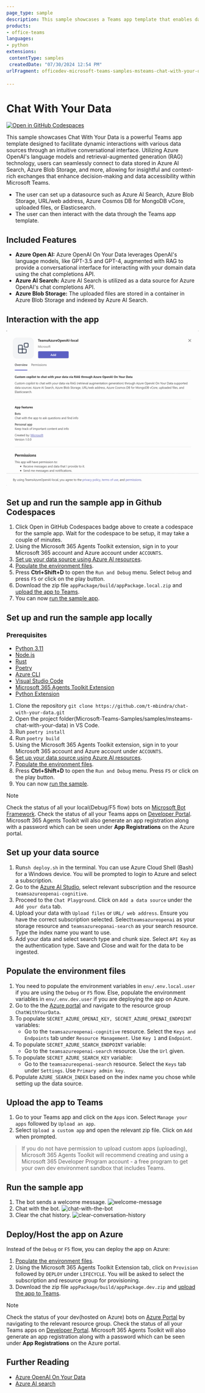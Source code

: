 ```yaml
---
page_type: sample
description: This sample showcases a Teams app template that enables data interaction using retrieval-augmented generation (RAG) with Azure OpenAI and Azure AI Search.
products:
- office-teams
languages:
- python
extensions:
 contentType: samples
 createdDate: "07/30/2024 12:54 PM"
urlFragment: officedev-microsoft-teams-samples-msteams-chat-with-your-data

---
```


# Chat With Your Data
[![Open in GitHub Codespaces](https://github.com/codespaces/badge.svg)](https://github.com/codespaces/new?hide_repo_select=true&ref=main&repo=322043759&devcontainer_path=.devcontainer%2Fmsteams-chat-with-your-data%2Fdevcontainer.json&resume=1)

This sample showcases Chat With Your Data is a powerful Teams app template designed to facilitate dynamic interactions with various data sources through an intuitive conversational interface. Utilizing Azure OpenAI's language models and retrieval-augmented generation (RAG) technology, users can seamlessly connect to data stored in Azure AI Search, Azure Blob Storage, and more, allowing for insightful and context-rich exchanges that enhance decision-making and data accessibility within Microsoft Teams.

- The user can set up a datasource such as Azure AI Search, Azure Blob Storage, URL/web address, Azure Cosmos DB for MongoDB vCore, uploaded files, or Elasticsearch.
- The user can then interact with the data through the Teams app template.

## Included Features
* **Azure Open AI:** Azure OpenAI On Your Data leverages OpenAI's language models, like GPT-3.5 and GPT-4, augmented with RAG to provide a conversational interface for interacting with your domain data using the chat completions API.
* **Azure AI Search:** Azure AI  Search is utilized as a data source for Azure OpenAI's chat completions API.
* **Azure Blob Storage:** The uploaded files are stored in a container in Azure Blob Storage and indexed by Azure AI Search.

## Interaction with the app
 ![bot-in-action](images/app.gif)
  
## Set up and run the sample app in Github Codespaces
1. Click Open in GitHub Codespaces badge above to create a codespace for the sample app. Wait for the codespace to be setup, it may take a couple of minutes.
2. Using the Microsoft 365 Agents Toolkit extension, sign in to your Microsoft 365 account and Azure account under ```ACCOUNTS```.
3. [Set up your data source using Azure AI resources](#set-up-your-data-source).
4. [Populate the environment files](#populate-the-environment-files).
5. Press **Ctrl+Shift+D** to open the ```Run and Debug``` menu. Select ```Debug``` and press ```F5``` or click on the play button.
6. Download the zip file ```appPackage/build/appPackage.local.zip``` and [upload the app to Teams](#upload-the-app-to-teams).
7. You can now [run the sample app](#run-the-sample-app).

## Set up and run the sample app locally
### Prerequisites
- [Python 3.11](https://www.python.org/downloads/)
- [Node.js](https://nodejs.org/)
- [Rust](https://www.rust-lang.org/tools/install)
- [Poetry](https://python-poetry.org/docs/#installation)
- [Azure CLI](https://learn.microsoft.com/en-us/cli/azure/install-azure-cli)
- [Visual Studio Code](https://code.visualstudio.com/download)
- [Microsoft 365 Agents Toolkit Extension ](https://marketplace.visualstudio.com/items?itemName=TeamsDevApp.ms-teams-vscode-extension)
- [Python Extension](https://marketplace.visualstudio.com/items?itemName=ms-python.python)
  
1. Clone the repository
   ```git clone https://github.com/t-mbindra/chat-with-your-data.git```
2. Open the project folder(Microsoft-Teams-Samples/samples/msteams-chat-with-your-data) in VS Code.
3.  Run
   ```poetry install```
4. Run 
   ```poetry build```
5. Using the Microsoft 365 Agents Toolkit extension, sign in to your Microsoft 365 account and Azure account under ```ACCOUNTS```.
6. [Set up your data source using Azure AI resources](#set-up-your-data-source).
7. [Populate the environment files](#populate-the-environment-files).
8. Press **Ctrl+Shift+D** to open the ```Run and Debug``` menu. Press ```F5``` or click on the play button.
9. You can now [run the sample](#run-the-sample).

>[!Note]
> Check the status of all your local(Debug/F5 flow) bots on [Microsoft Bot Framework](https://dev.botframework.com/bots).
> Check the status of all your Teams apps on [Developer Portal](https://dev.teams.microsoft.com/apps).
> Microsoft 365 Agents Toolkit will also generate an app registration along with a password which can be seen under **App Registrations** on the Azure portal.

## Set up your data source
1. Run```sh deploy.sh``` in the terminal. You can use Azure Cloud Shell (Bash) for a Windows device. You will be prompted to login to Azure and select a subscription.
2. Go to the [Azure AI Studio](https://oai.azure.com/portal), select relevant subscription and the resource ```teamsazureopenai-cognitive```.
3.  Proceed to the ```Chat Playground```.  Click on ```Add a data source``` under the ```Add your data``` tab.
4. Upload your data with ```Upload files``` or ```URL/ web address```. Ensure you have the correct subscription selected. Select```teamsazureopenai``` as your storage resource and ```teamsazureopanai-search``` as your search resource. Type the index name you want to use.
5. Add your data and select search type and chunk size. Select ```API Key``` as the authentication type. Save and Close and wait for the data to be ingested.

## Populate the environment files
1. You need to populate the environment variables in ```env/.env.local.user``` if you are using the ```Debug``` or ```F5``` flow. Else, populate the environment variables in ```env/.env.dev.user``` if you are deploying the app on Azure.
2. Go to the the [Azure portal](https://ms.portal.azure.com/) and navigate to the resource group ```ChatWithYourData```. 
3. To populate ```SECRET_AZURE_OPENAI_KEY, SECRET_AZURE_OPENAI_ENDPOINT``` variables:
   - Go to the ```teamsazureopenai-cognitive``` resource. Select the ```Keys and Endpoints``` tab under ```Resource Management```. Use ```Key 1``` and ```Endpoint```. 
4. To populate   ```SECRET_AZURE_SEARCH_ENDPOINT``` variable:
   - Go to the ```teamsazureopenai-search``` resource. Use the ```Url``` given.
5. To populate   ```SECRET_AZURE_SEARCH_KEY``` variable:
   - Go to the ```teamsazureopenai-search``` resource. Select the ```Keys``` tab under ```Settings```.  Use ```Primary admin key```.
6. Populate ```AZURE_SEARCH_INDEX``` based on the index name you chose while setting up the data source.

## Upload the app to Teams
1. Go to your Teams app and click on the ```Apps``` icon. Select ```Manage your apps``` followed by ```Upload an app```.
2. Select ```Upload a custom app``` and open the relevant zip file. Click on ```Add``` when prompted.

> If you do not have permission to upload custom apps (uploading), Microsoft 365 Agents Toolkit will recommend creating and using a Microsoft 365 Developer Program account - a free program to get your own dev environment sandbox that includes Teams.

## Run the sample app
1. The bot sends a welcome message.
 ![welcome-message](images/welcome.png)
2. Chat with the bot.
 ![chat-with-the-bot](images/chat.png)
3. Clear the chat history.
 ![clear-conversation-history](images/clear.png)

## Deploy/Host the app on Azure
Instead of the ```Debug``` or ```F5``` flow, you can deploy the app on Azure:
1. [Populate the environment files](#populate-the-environment-files).
2. Using the Microsoft 365 Agents Toolkit Extension tab, click on ```Provision``` followed by ```DEPLOY``` under ```LIFECYCLE```. You will be asked to select the subscription and resource group for provisioning.
3. Download the zip file ```appPackage/build/appPackage.dev.zip``` and [upload the app to Teams](#upload-the-app-to-teams).

>[!Note]
> Check the status of your dev(hosted on Azure) bots on [Azure Portal](https://portal.azure.com/#home) by navigating to the relevant resource group.
> Check the status of all your Teams apps on [Developer Portal](https://dev.teams.microsoft.com/apps).
> Microsoft 365 Agents Toolkit will also generate an app registration along with a password which can be seen under **App Registrations** on the Azure portal.

## Further Reading
- [Azure OpenAI On Your Data](https://learn.microsoft.com/en-us/azure/ai-services/openai/concepts/use-your-data?tabs=ai-search%2Ccopilot)
- [Azure AI search](https://learn.microsoft.com/en-us/azure/search/search-what-is-azure-search)
